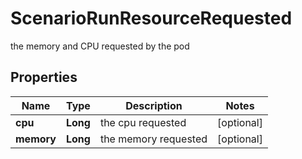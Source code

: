 

# ScenarioRunResourceRequested

the memory and CPU requested by the pod

## Properties

| Name | Type | Description | Notes |
|------------ | ------------- | ------------- | -------------|
|**cpu** | **Long** | the cpu requested |  [optional] |
|**memory** | **Long** | the memory requested |  [optional] |



